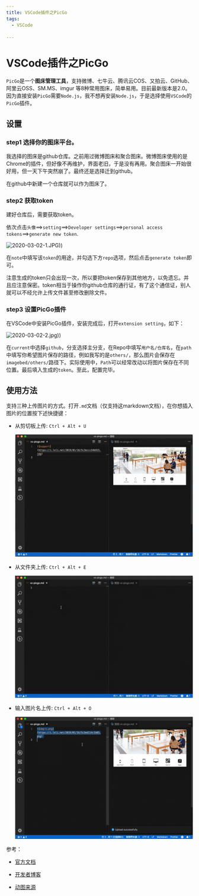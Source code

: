 ```yaml
---
title: VSCode插件之PicGo
tags:
  - VSCode

---
```




# VSCode插件之PicGo



`PicGo`是一个**图床管理工具**，支持微博、七牛云、腾讯云COS、又拍云、GitHub、阿里云OSS、SM.MS、imgur 等8种常用图床，简单易用。目前最新版本是2.0。因为直接安装`PicGo`需要`Node.js`，我不想再安装`Node.js`，于是选择使用`VSCode`的`PicGo`插件。

## 设置

###  step1   选择你的图床平台。

我选择的图床是github仓库。之前用过微博图床和聚合图床。微博图床使用的是Chrome的插件，但好像不再维护，界面老旧，于是没有再用。聚合图床一开始很好用，但一天下午突然崩了。最终还是选择迁到github。

在github中新建一个仓库就可以作为图床了。

### step2  获取token

建好仓库后，需要获取token。

依次点击`头像`==>`setting`==>`Developer settings`==>`personal access tokens`==>`generate new token`.

![2020-03-02-1.JPG)](https://raw.githubusercontent.com/NeoKH/imagebed/master/blogs/2020-03-02-1.JPG))

在`note`中填写该`token`的用途，并勾选下方`repo`选项，然后点击`generate token`即可。

注意生成的token只会出现一次，所以要把token保存到其他地方，以免遗忘。并且应注意保密。token相当于操作你github仓库的通行证，有了这个通信证，别人就可以不经允许上传文件甚至修改删除文件。

### step3  设置PicGo插件

在VSCode中安装PicGo插件，安装完成后，打开`extension setting`，如下：

![2020-03-02-2.jpg)](https://raw.githubusercontent.com/NeoKH/imagebed/master/blogs/2020-03-02-2.jpg))

在`current`中选择`github`，分支选择主分支，在Repo中填写`用户名/仓库名`，在`path`中填写你希望图片保存的路径，例如我写的是`others/`，那么图片会保存在`imagebed/others/`路径下。实际使用中，`Path`可以经常改动以将图片保存在不同位置。最后填入生成的`token`。至此，配置完毕。



## 使用方法

支持三种上传图片的方式。打开`.md`文档（仅支持这markdown文档），在你想插入图片的位置按下述快捷键：

- 从剪切板上传: `Ctrl + Alt + U`

  <img src="../assets/image/2020-03-02-3.gif" style="zoom:50%;" />

- 从文件夹上传: `Ctrl + Alt + E`

  <img src="..\assets\image\2020-03-02-4.gif" style="zoom:50%;" />

- 输入图片名上传: `Ctrl + Alt + O`

  <img src="..\assets\image\2020-03-02-5.gif" style="zoom:50%;" />



参考：

- [官方文档](https://picgo.github.io/PicGo-Doc/zh/guide/)

- [开发者博客](https://sspai.com/post/52527)

- [动图来源](https://wangdaodao.com/20190208/vscode-picgo.html)

  



